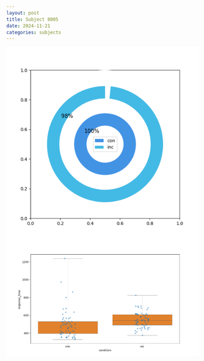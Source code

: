 ```yaml
---
layout: post
title: Subject 8005
date: 2024-11-21
categories: subjects
---
```


![](data/8005/run-6/8005_accuracy_by_condition.png)
![](data/8005/run-6/8005_rt.png)
